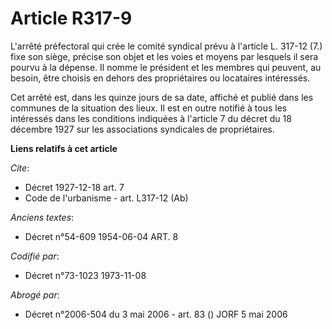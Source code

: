 # Article R317-9

L'arrêté préfectoral qui crée le comité syndical prévu à l'article L. 317-12 (7.) fixe son siège, précise son objet et les
voies et moyens par lesquels il sera pourvu à la dépense. Il nomme le président et les membres qui peuvent, au besoin, être
choisis en dehors des propriétaires ou locataires intéressés.

Cet arrêté est, dans les quinze jours de sa date, affiché et publié dans les communes de la situation des lieux. Il est en
outre notifié à tous les intéressés dans les conditions indiquées à l'article 7 du décret du 18 décembre 1927 sur les
associations syndicales de propriétaires.

**Liens relatifs à cet article**

_Cite_:

  - Décret  1927-12-18 art. 7
  - Code de l'urbanisme - art. L317-12 (Ab)

_Anciens textes_:

  - Décret n°54-609 1954-06-04 ART. 8

_Codifié par_:

  - Décret n°73-1023 1973-11-08

_Abrogé par_:

  - Décret n°2006-504 du 3 mai 2006 - art. 83 () JORF 5 mai 2006
